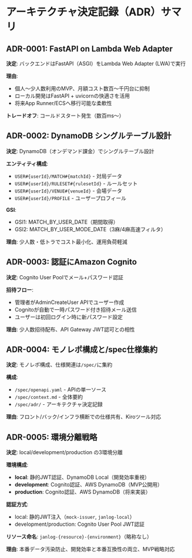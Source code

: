 # アーキテクチャ決定記録（ADR）サマリ

## ADR-0001: FastAPI on Lambda Web Adapter

**決定**: バックエンドはFastAPI（ASGI）をLambda Web Adapter (LWA)で実行

**理由**:
- 個人～少人数利用のMVP、月額コスト数百〜千円台に抑制
- ローカル開発はFastAPI + uvicornの快適さを活用
- 将来App Runner/ECSへ移行可能な柔軟性

**トレードオフ**: コールドスタート発生（数百ms〜）

## ADR-0002: DynamoDB シングルテーブル設計

**決定**: DynamoDB（オンデマンド課金）でシングルテーブル設計

**エンティティ構成**:
- `USER#{userId}/MATCH#{matchId}` - 対局データ
- `USER#{userId}/RULESET#{rulesetId}` - ルールセット
- `USER#{userId}/VENUE#{venueId}` - 会場データ
- `USER#{userId}/PROFILE` - ユーザープロフィール

**GSI**:
- GSI1: MATCH_BY_USER_DATE（期間取得）
- GSI2: MATCH_BY_USER_MODE_DATE（3麻/4麻高速フィルタ）

**理由**: 少人数・低トラでコスト最小化、運用負荷軽減

## ADR-0003: 認証にAmazon Cognito

**決定**: Cognito User Poolでメール+パスワード認証

**招待フロー**:
- 管理者がAdminCreateUser APIでユーザー作成
- Cognitoが自動で一時パスワード付き招待メール送信
- ユーザーは初回ログイン時に新パスワード設定

**理由**: 少人数招待配布、API Gateway JWT認可との相性

## ADR-0004: モノレポ構成と/spec仕様集約

**決定**: モノレポ構成、仕様関連は`/spec/`に集約

**構成**:
- `/spec/openapi.yaml` - APIの単一ソース
- `/spec/context.md` - 全体要約
- `/spec/adr/` - アーキテクチャ決定記録

**理由**: フロント/バック/インフラ横断での仕様共有、Kiroツール対応

## ADR-0005: 環境分離戦略

**決定**: local/development/production の3環境分離

**環境構成**:
- **local**: 静的JWT認証、DynamoDB Local（開発効率重視）
- **development**: Cognito認証、AWS DynamoDB（MVP公開用）
- **production**: Cognito認証、AWS DynamoDB（将来実装）

**認証方式**:
- local: 静的JWT注入（`mock-issuer`, `janlog-local`）
- development/production: Cognito User Pool JWT認証

**リソース命名**: `janlog-{resource}-{environment}`（略称なし）

**理由**: 本番データ汚染防止、開発効率と本番互換性の両立、MVP戦略対応